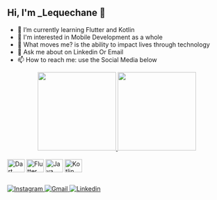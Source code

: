 ## Hi, I'm _Lequechane 👋

- 🌱 I’m currently learning Flutter and Kotlin
- 👀 I'm interested in Mobile Development as a whole
- 💙 What moves me? is the ability to impact lives through technology
- 💬 Ask me about on Linkedin Or Email
- 📫 How to reach me: use the Social Media below

<!-- Statistic -->
<div align="center">
  <a href="https://github.com/domingoslequechane">
  <img height="180em" src="https://github-readme-stats.vercel.app/api?username=domingoslequechane&show_icons=true&theme=dracula&include_all_commits=true&count_private=true"/>
  <img height="180em" src="https://github-readme-stats.vercel.app/api/top-langs/?username=domingoslequechane&layout=compact&langs_count=7&theme=dracula"/>
</div>
  
<!--  Technologies  -->
<div style="display: inline_block"><br>
  <a href="https://dart.dev/" target="_blank" ><img align="center" alt="Dart" height="30" width="40" src="https://cdn.jsdelivr.net/gh/devicons/devicon/icons/dart/dart-original.svg"></a>
  <a href="https://flutter.dev/" target="_blank" ><img align="center" alt="Flutter" height="30" width="40" src="https://cdn.jsdelivr.net/gh/devicons/devicon/icons/flutter/flutter-original.svg"></a>
  <a href="https://www.oracle.com/java/technologies/" target="_blank" >
  <img align="center" alt="Java" height="30" width="40" src="https://cdn.jsdelivr.net/gh/devicons/devicon/icons/java/java-original.svg"></a>
  <a href="https://kotlinlang.org/" target="_blank" >
  <img align="center" alt="Kotlin" height="30" width="40" src="https://cdn.jsdelivr.net/gh/devicons/devicon/icons/kotlin/kotlin-original.svg" /></a>
</div>
  
  ##
 
<div> 
  <a href="https://www.instagram.com/domingosf.lequechane/" target="_blank">
    <img src="https://img.shields.io/badge/Instagram-E4405F?style=for-the-badge&logo=instagram&logoColor=white" alt="Instagram"/>
  </a>
  <a href = "mailto:domingosf.lequechane@gmail.com" target="_blank" style="target-new: tab;">
    <img src="https://img.shields.io/badge/-Gmail-%23333?style=for-the-badge&logo=gmail&logoColor=white" alt="Gmail"/>
  </a>
  <a href="https://www.linkedin.com/in/domingos-lequechane/" target="_blank" style="target-new: tab;">
    <img src="https://img.shields.io/badge/-LinkedIn-%230077B5?style=for-the-badge&logo=linkedin&logoColor=white" alt="Linkedin"/>
  </a> 
</div>
